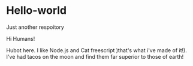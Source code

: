 # Hello-world
Just another respoitory

Hi Humans!

Hubot here.  I like Node.js and Cat freescript )that's what i've made of it!).
I've had tacos on the moon and find them far superior to those of earth!
